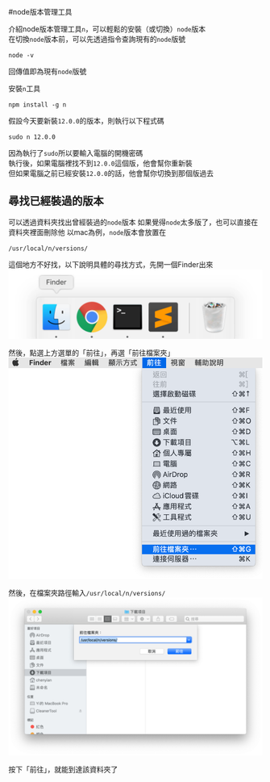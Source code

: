 #node版本管理工具

介紹node版本管理工具`n`，可以輕鬆的安裝（或切換）`node`版本  
在切換`node`版本前，可以先透過指令查詢現有的`node`版號

```
node -v
```

回傳值即為現有`node`版號

安裝`n`工具

```
npm install -g n
```

假設今天要新裝`12.0.0`的版本，則執行以下程式碼

```
sudo n 12.0.0
```

因為執行了`sudo`所以要輸入電腦的開機密碼  
執行後，如果電腦裡找不到`12.0.0`這個版，他會幫你重新裝  
但如果電腦之前已經安裝`12.0.0`的話，他會幫你切換到那個版過去

## 尋找已經裝過的版本

可以透過資料夾找出曾經裝過的`node`版本
如果覺得`node`太多版了，也可以直接在資料夾裡面刪除他 以mac為例，`node`版本會放置在

```
/usr/local/n/versions/
```

這個地方不好找，以下說明具體的尋找方式，先開一個Finder出來
![](https://raw.githubusercontent.com/ianchen0419/notes/master/img/node版本管理工具/01.png)

然後，點選上方選單的「前往」，再選「前往檔案夾」
![](https://raw.githubusercontent.com/ianchen0419/notes/master/img/node版本管理工具/02.png)

然後，在檔案夾路徑輸入`/usr/local/n/versions/`
![](https://raw.githubusercontent.com/ianchen0419/notes/master/img/node版本管理工具/03.png)

按下「前往」，就能到達該資料夾了




